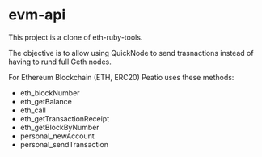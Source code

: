 # evm-api

This project is a clone of eth-ruby-tools.

The objective is to allow using QuickNode to send trasnactions instead of having to rund full Geth nodes.

For Ethereum Blockchain (ETH, ERC20) Peatio uses these methods:
  * eth_blockNumber
  * eth_getBalance
  * eth_call
  * eth_getTransactionReceipt
  * eth_getBlockByNumber
  * personal_newAccount
  * personal_sendTransaction


  